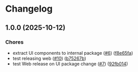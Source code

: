 # Changelog

## 1.0.0 (2025-10-12)


### Chores

* extract UI components to internal package ([#6](https://github.com/ramadantu/budget-app/issues/6)) ([f8e65fa](https://github.com/ramadantu/budget-app/commit/f8e65fa648ce7af2165a424f358a6f85a12d51bb))
* test releasing web ([#10](https://github.com/ramadantu/budget-app/issues/10)) ([b75267b](https://github.com/ramadantu/budget-app/commit/b75267bb34873a6f59eaa97da2823a9b6af2a88b))
* test Web release on UI package change ([#7](https://github.com/ramadantu/budget-app/issues/7)) ([92fb014](https://github.com/ramadantu/budget-app/commit/92fb0143438e928efe3fd9fd579013ff4963e8c6))
